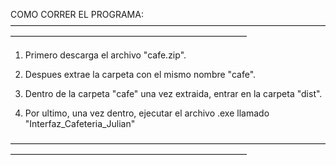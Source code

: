 COMO CORRER EL PROGRAMA:
———————————————————————————————————————————————————————————————

1. Primero descarga el archivo "cafe.zip".

2. Despues extrae la carpeta con el mismo nombre "cafe".

3. Dentro de la carpeta "cafe" una vez extraida, entrar en la carpeta "dist".

4. Por ultimo, una vez dentro, ejecutar el archivo .exe llamado "Interfaz_Cafeteria_Julian"

———————————————————————————————————————————————————————————————
